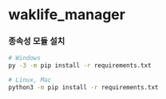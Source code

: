 # waklife_manager

### 종속성 모듈 설치

```sh
# Windows
py -3 -m pip install -r requirements.txt

# Linux, Mac
python3 -m pip install -r requirements.txt
```

